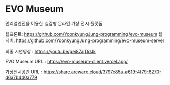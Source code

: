 # EVO Museum 
언리얼엔진을 이용한 실감형 온라인 가상 전시 플랫폼 

웹프론트: https://github.com/YoonkyungJung-programming/evo-museum
웹서버: https://github.com/YoonkyungJung-programming/evo-museum-server 

최종 시연영상 : https://youtu.be/gei87ajDdJk 

EVO Museum URL : https://evo-museum-client.vercel.app/ 

가상전시공간 URL : https://share.arcware.cloud/3797c85a-a619-4f79-8270-d6a7b440a779  

